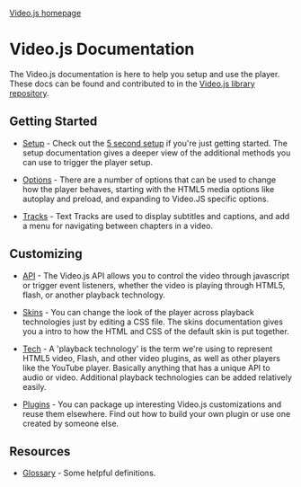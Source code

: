 [Video.js homepage](http://videojs.com)

<h1>Video.js Documentation</h1>

The Video.js documentation is here to help you setup and use the player. These docs can be found and contributed to in the [Video.js library repository](https://github.com/zencoder/video-js/tree/master/docs).

## Getting Started

* [Setup](setup.md) - Check out the [5 second setup](http://videojs.com/#section5) if you're just getting started. The setup documentation gives a deeper view of the additional methods you can use to trigger the player setup.

* [Options](options.md) - There are a number of options that can be used to change how the player behaves, starting with the HTML5 media options like autoplay and preload, and expanding to Video.JS specific options.

* [Tracks](tracks.md) - Text Tracks are used to display subtitles and captions, and add a menu for navigating between chapters in a video.

## Customizing

* [API](api.md) - The Video.js API allows you to control the video through javascript or trigger event listeners, whether the video is playing through HTML5, flash, or another playback technology.

* [Skins](skins.md) - You can change the look of the player across playback technologies just by editing a CSS file. The skins documentation gives you a intro to how the HTML and CSS of the default skin is put together.

* [Tech](tech.md) - A 'playback technology' is the term we're using to represent HTML5 video, Flash, and other video plugins, as well as other players like the YouTube player. Basically anything that has a unique API to audio or video. Additional playback technologies can be added relatively easily.

* [Plugins](plugins.md) - You can package up interesting Video.js customizations and reuse them elsewhere. Find out how to build your own plugin or use one created by someone else.

## Resources

* [Glossary](glossary.md) - Some helpful definitions.